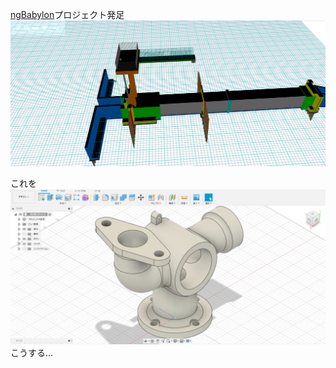 [ngBabylon](https://structuralengine.github.io/ngBabylon/)プロジェクト発足
![](../assets/Pasted%20image%2020231106124734.png)

これを
![](../assets/Pasted%20image%2020231106124843.png)
こうする...
